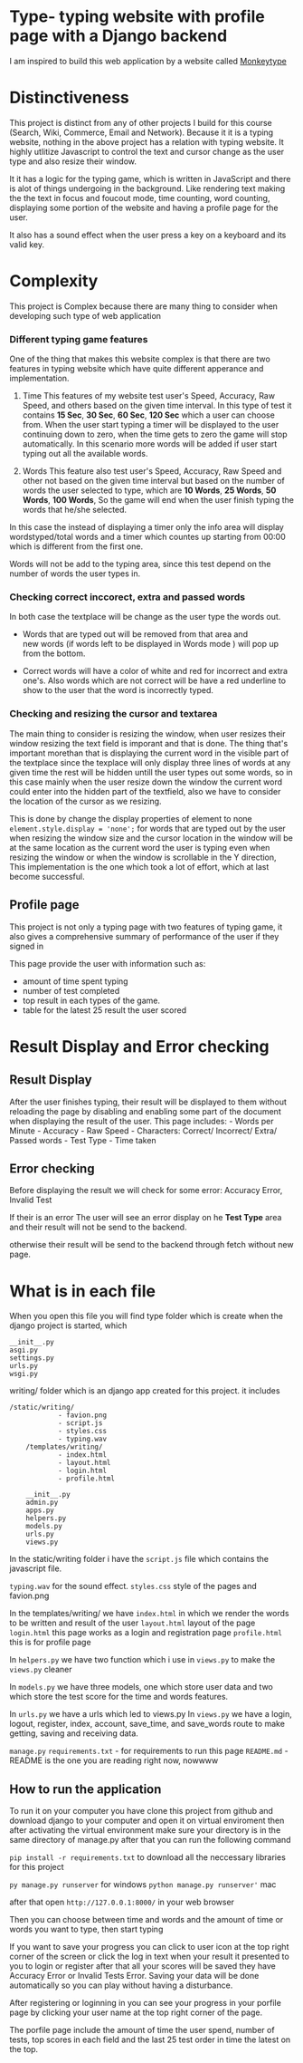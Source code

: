 # Type- typing website with profile page with a Django backend
I am inspired to build this web application by a website called [Monkeytype](https://monkeytype.com/)

# Distinctiveness 
This project is distinct from any of other projects I build for this course (Search, Wiki, Commerce, Email and Network). Because it it is a typing website, nothing in the above project has a relation with typing website. It highly utlitize Javascript to control the text and cursor change as the user type and also resize their window.

It it has a logic for the typing game, which is written in JavaScript and there is alot of things undergoing in the background. Like rendering text making the the text in focus and foucout mode, time counting, word counting, displaying some portion of the website and having a profile page for the user.

It also has a sound effect when the user press a key on a keyboard and its valid key.

# Complexity
This project is Complex because there are many thing to consider when developing such type of web application

### Different typing game features
One of the thing that makes this website complex is that there are two features in typing website which have quite different apperance and implementation.

1. Time
This features of my website test user's Speed, Accuracy, Raw Speed, and others based on the given time interval. In this type of test it contains **15 Sec**, **30 Sec**, **60 Sec**, **120 Sec** which a user can choose from. When the user start typing a timer will be displayed to the user continuing down to zero, when the time gets to zero the game will stop automatically. 
In this scenario more words will be added if user start typing out all the available words. 

1. Words
This feature also test user's Speed, Accuracy, Raw Speed and other not based on the given time interval but based on the number of words the user selected to type, which are **10 Words**, **25 Words**, **50 Words**, **100 Words**, So the game will end when the user finish typing the words that he/she selected. 
    
In this case the instead of displaying a timer only the info area will display wordstyped/total words and a timer which countes up starting from 00:00 which is different from the first one. 

Words will not be add to the typing area, since this test depend on the number of words the user types in.

### Checking correct inccorect, extra and passed words
In both case the textplace will be change as the user type the words out.
- Words that are typed out will be removed from that area and  
  new words (if words left to be displayed in Words mode ) will pop up from the bottom. 

- Correct words will have a color of white and red for 
  incorrect  and extra one's. Also words which are not correct will be have a red underline to show to the user that the word is incorrectly typed. 


### Checking and resizing the cursor and textarea
The main thing to consider is resizing the window, when user 
resizes their window resizing the text field is imporant and that is done. The thing that's important morethan that is displaying the current word in the visible part of the textplace since the texplace will only display three lines of words at any given time the rest will be hidden untill the user types out some words, so in this case mainly when the user resize down the window the current word could enter into the hidden part of the textfield, also we have to consider the location of the cursor as we resizing.

This is done by change the display properties of element to none `element.style.display = 'none';` for words that are typed out by the user when resizing the window size and the cursor location in the window will be at the same location as the current word the user is typing even when resizing the window or when the window is scrollable in the Y direction, This implementation is the one which took a lot of effort, which at last become successful.

## Profile page
This project is not only a typing page with two features of typing game, it also gives a comprehensive summary of performance of the user if they signed in

This page provide the user with information such as:
  - amount of time spent typing
  - number of test completed 
  - top result in each types of the game. 
  - table for the latest 25 result the user scored 

# Result Display and Error checking
  ## Result Display
  After the user finishes typing, their result will be displayed to them without reloading the page by disabling and enabling some part of the document when displaying the result of the user.
  This page includes:
    - Words per Minute 
    - Accuracy
    - Raw Speed 
    - Characters: Correct/ Incorrect/ Extra/ Passed  words
    - Test Type
    - Time taken

  ## Error checking 
  Before displaying the result we will check for some error: Accuracy Error, Invalid Test
  
  If their is an error The user will see an error display on he **Test Type** area and their result will not be send to the backend.

  otherwise their result will be send to the backend through fetch without new  page.


# What is in each file
When you open this file you will find
type folder which is create when the django project is started, which      
```   
__init__.py
asgi.py
settings.py
urls.py
wsgi.py
```
   
writing/ folder which is an django app created for this project. it includes
    
```
/static/writing/
            - favion.png
            - script.js
            - styles.css
            - typing.wav 
    /templates/writing/
            - index.html
            - layout.html
            - login.html
            - profile.html

    __init__.py
    admin.py
    apps.py
    helpers.py
    models.py
    urls.py
    views.py
```

In the static/writing folder i have the `script.js` file which contains the javascript file.

`typing.wav` for the sound effect.
`styles.css`  style of the pages
and favion.png 
    

In the templates/writing/ we have `index.html` in which we render the words to be written and result of the user
`layout.html` layout of the page
`login.html` this page works as a login and registration page
`profile.html` this is for profile page 


In `helpers.py` we have two function which i use in `views.py`  to make the `views.py` cleaner

In `models.py` we have three models, one which store user data and two which store the test score for the time and words features.

In `urls.py` we have a urls which led to views.py
In `views.py` we have a login, logout, register, index, account, save_time, and save_words route to make getting, saving and receiving data.


`manage.py`
`requirements.txt` - for requirements to run this page
`README.md` - README is the one you are reading right now, nowwww

## How to run the application 

To run it on your computer you have clone this project from github and download django to your computer and open it on virtual enviroment then after activating the virtual environment make sure your directory is in the same directory of manage.py after that you can run the following command 

`pip install -r requirements.txt` to download all the neccessary libraries for this project

`py manage.py runserver` for windows
`python manage.py runserver'` mac 


after that open `http://127.0.0.1:8000/` in your web browser 

Then you can choose between time and words and the amount of time or words you want to type, then start typing

If you want to save your progress you can click to user icon at the top right corner of the screen or click the log in text when your result it presented to you to login or register after that all your scores will be saved they have Accuracy Error or Invalid Tests Error. Saving your data will be done automatically so you can play without having a disturbance.



After registering or loginning in you can see your progress in your porfile page by clicking your user name at the top right corner of the page.


The porfile page include the amount of time the user spend, number of tests,
top scores in each field and the last 25 test order in time the latest on the top.
